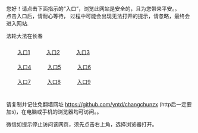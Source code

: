 您好！请点击下面指示的“入口”，浏览此网站是安全的，且为您带来平安。。 <br/>
点击入口后，请耐心等待， 过程中可能会出现无法打开的提示，请忽略，最终会进入网站. </br>

法轮大法在长春<br/>
<div style="padding:10px"><a style="margin:20px" target="_blank" href="https://d21mza6up5gdyu.cloudfront.net/2Qpsp?sdhnzsrn" id="ccLink1" rel="nofollow">入口1</a> <a target="_blank" style="margin:20px" href="https://d15apwmtw2fbu6.cloudfront.net/2Qpsp?uzbdcuwr" id="ccLink2" rel="nofollow">入口2</a> <a style="margin:20px" target="_blank" href="https://d33x4rd2ktch5s.cloudfront.net/2Qpsp?ypirvl" id="ccLink3" rel="nofollow">入口3</a></div>

<div style="padding:10px" ><a style="margin:20px" target="_blank" href="https://d21mza6up5gdyu.cloudfront.net/2Qpsp?sdhnzsrn" id="ccLink4" rel="nofollow">入口4</a> <a style="margin:20px" href="https://d15apwmtw2fbu6.cloudfront.net/2Qpsp?uzbdcuwr" target="_blank" id="ccLink5" rel="nofollow">入口5</a> <a style="margin:20px" href="https://d33x4rd2ktch5s.cloudfront.net/2Qpsp?ypirvl" target="_blank" id="ccLink6" rel="nofollow">入口6</a></div>

<div style="padding:10px"><a style="margin:20px" target="_blank" href="https://d21mza6up5gdyu.cloudfront.net/2Qpsp?sdhnzsrn" id="ccLink7" rel="nofollow">入口7</a> <a style="margin:20px" href="https://d15apwmtw2fbu6.cloudfront.net/2Qpsp?uzbdcuwr" target="_blank" id="ccLink8" rel="nofollow">入口8</a> <a style="margin:20px" target="_blank" href="https://d33x4rd2ktch5s.cloudfront.net/2Qpsp?ypirvl" id="ccLink9" rel="nofollow">入口9</a></div>

<br/>



请复制并记住免翻墙网址 https://github.com/yntd/changchunzx (http后一定要加s)，在电脑或手机的浏览器均可访问。。<br/>

微信如提示停止访问该网页，须先点击右上角，选择浏览器打开。
